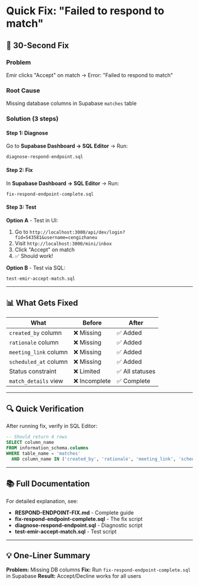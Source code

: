 # Quick Fix: "Failed to respond to match"

## 🚀 30-Second Fix

### Problem
Emir clicks "Accept" on match → Error: "Failed to respond to match"

### Root Cause
Missing database columns in Supabase `matches` table

### Solution (3 steps)

#### Step 1: Diagnose
Go to **Supabase Dashboard → SQL Editor** → Run:
```
diagnose-respond-endpoint.sql
```

#### Step 2: Fix
In **Supabase Dashboard → SQL Editor** → Run:
```
fix-respond-endpoint-complete.sql
```

#### Step 3: Test
**Option A** - Test in UI:
1. Go to `http://localhost:3000/api/dev/login?fid=543581&username=cengizhaneu`
2. Visit `http://localhost:3000/mini/inbox`
3. Click "Accept" on match
4. ✅ Should work!

**Option B** - Test via SQL:
```
test-emir-accept-match.sql
```

---

## 📊 What Gets Fixed

| What | Before | After |
|------|--------|-------|
| `created_by` column | ❌ Missing | ✅ Added |
| `rationale` column | ❌ Missing | ✅ Added |
| `meeting_link` column | ❌ Missing | ✅ Added |
| `scheduled_at` column | ❌ Missing | ✅ Added |
| Status constraint | ❌ Limited | ✅ All statuses |
| `match_details` view | ❌ Incomplete | ✅ Complete |

---

## 🔍 Quick Verification

After running fix, verify in SQL Editor:

```sql
-- Should return 4 rows
SELECT column_name
FROM information_schema.columns
WHERE table_name = 'matches'
  AND column_name IN ('created_by', 'rationale', 'meeting_link', 'scheduled_at');
```

---

## 📚 Full Documentation

For detailed explanation, see:
- **RESPOND-ENDPOINT-FIX.md** - Complete guide
- **fix-respond-endpoint-complete.sql** - The fix script
- **diagnose-respond-endpoint.sql** - Diagnostic script
- **test-emir-accept-match.sql** - Test script

---

## 💡 One-Liner Summary

**Problem:** Missing DB columns
**Fix:** Run `fix-respond-endpoint-complete.sql` in Supabase
**Result:** Accept/Decline works for all users
